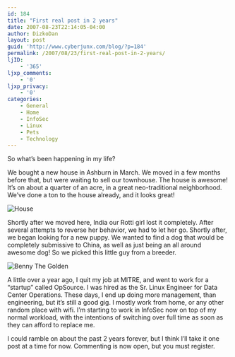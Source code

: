 ```yaml
---
id: 184
title: "First real post in 2 years"
date: 2007-08-23T22:14:05-04:00
author: DizkoDan
layout: post
guid: 'http://www.cyberjunx.com/blog/?p=184'
permalink: /2007/08/23/first-real-post-in-2-years/
ljID:
    - '365'
ljxp_comments:
    - '0'
ljxp_privacy:
    - '0'
categories:
    - General
    - Home
    - InfoSec
    - Linux
    - Pets
    - Technology
---
```


So what’s been happening in my life?

We bought a new house in Ashburn in March. We moved in a few months before that, but were waiting to sell our townhouse. The house is awesome! It’s on about a quarter of an acre, in a great neo-traditional neighborhood. We’ve done a ton to the house already, and it looks great!

![House](http://www.cyberjunx.com/house-front.jpg)

Shortly after we moved here, India our Rotti girl lost it completely. After several attempts to reverse her behavior, we had to let her go. Shortly after, we began looking for a new puppy. We wanted to find a dog that would be completely submissive to China, as well as just being an all around awesome dog! So we picked this little guy from a breeder.

![Benny The Golden](http://www.cyberjunx.com/benny-zoom.jpg)

A little over a year ago, I quit my job at MITRE, and went to work for a “startup” called OpSource. I was hired as the Sr. Linux Engineer for Data Center Operations. These days, I end up doing more management, than engineering, but it’s still a good gig. I mostly work from home, or any other random place with wifi. I’m starting to work in InfoSec now on top of my normal workload, with the intentions of switching over full time as soon as they can afford to replace me.

I could ramble on about the past 2 years forever, but I think I’ll take it one post at a time for now. Commenting is now open, but you must register.